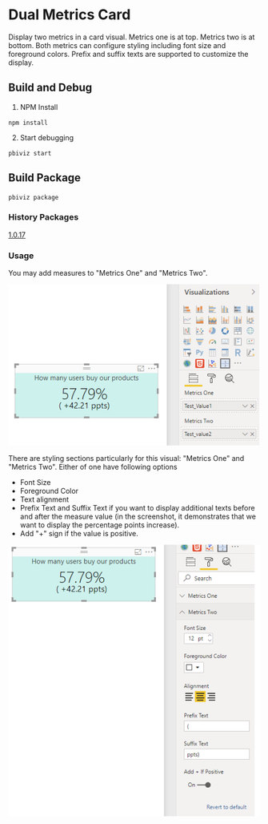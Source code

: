# Dual Metrics Card

Display two metrics in a card visual. Metrics one is at top. Metrics two is at bottom. Both metrics can configure styling including font size and foreground colors. Prefix and suffix texts are supported to customize the display.

## Build and Debug

1. NPM Install

```
npm install
```

2. Start debugging

```
pbiviz start
```

## Build Package

```
pbiviz package
```

### History Packages

[1.0.17](./bin/1.0.17/dualMetricsCard.pbiviz)

### Usage

You may add measures to "Metrics One" and "Metrics Two".

![](./usage/usage_1.png)

There are styling sections particularly for this visual: "Metrics One" and "Metrics Two". Either of one have following options

* Font Size
* Foreground Color
* Text alignment
* Prefix Text and Suffix Text if you want to display additional texts before and after the measure value (in the screenshot, it demonstrates that we want to display the percentage points increase).
* Add "+" sign if the value is positive.

![](./usage/usage_2.png)